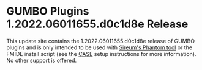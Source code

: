# GUMBO Plugins 1.2022.06011655.d0c1d8e Release

This update site contains the 1.2022.06011655.d0c1d8e release of GUMBO plugins and is only
intended to be used with [Sireum's Phantom tool](https://github.com/sireum/phantom)
or the FMIDE install script (see the
[CASE](https://github.com/sireum/case-env#setting-up-fmide-and-hamr-only)
setup instructions for more information). No other support is offered.

